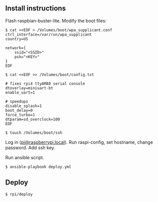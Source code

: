 ## Install instructions

Flash raspbian-buster-lite. Modify the boot files:

    $ cat <<EOF > /Volumes/boot/wpa_supplicant.conf
    ctrl_interface=/var/run/wpa_supplicant
    country=US
    
    network={
        ssid="<SSID>"
        psk="<KEY>"
    }
    EOF

    $ cat <<EOF >> /Volumes/boot/config.txt
    
    # fixes rpi4 ttyAMA0 serial console
    dtoverlay=miniuart-bt
    enable_uart=1

    # speedups
    disable_splash=1
    boot_delay=0
    force_turbo=1
    dtparam=sd_overclock=100
    EOF
    
    $ touch /Volumes/boot/ssh

Log in (pi@raspberrypi.local).
Run raspi-config, set hostname, change password.
Add ssh key.

Run ansible script.

    $ ansible-playbook deploy.yml

## Deploy

    $ rpi/deploy
